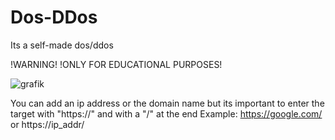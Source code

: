 # Dos-DDos
Its a self-made dos/ddos

!WARNING! !ONLY FOR EDUCATIONAL PURPOSES! 

![grafik](https://user-images.githubusercontent.com/90514319/154842817-6a24f3d2-060a-4821-a13b-85d9d13848da.png)

You can add an ip address or the domain name but
its important to enter the target with "https://" and with a "/" at the end
Example: https://google.com/ or https://ip_addr/

